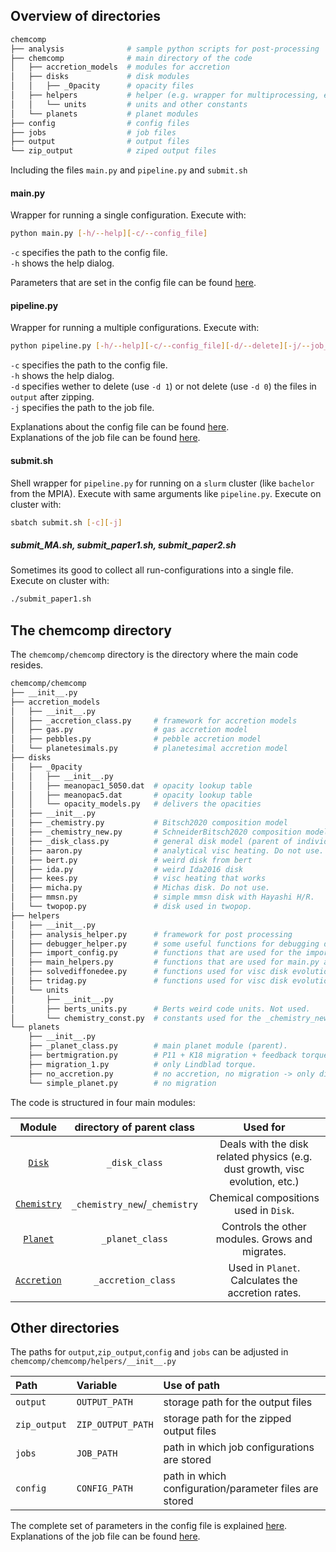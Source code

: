 ## Overview of directories

```bash
chemcomp
├── analysis              # sample python scripts for post-processing 
├── chemcomp              # main directory of the code
│   ├── accretion_models  # modules for accretion
│   ├── disks             # disk modules
│   │   ├── _0pacity      # opacity files
│   ├── helpers           # helper (e.g. wrapper for multiprocessing, etc)
│   │   └── units         # units and other constants
│   └── planets           # planet modules
├── config                # config files
├── jobs                  # job files
├── output                # output files 
└── zip_output            # ziped output files
```

Including the files `main.py` and `pipeline.py` and `submit.sh`

#### main.py

Wrapper for running a single configuration. Execute with:

```bash
python main.py [-h/--help][-c/--config_file]
```

`-c` specifies the path to the config file.  
`-h` shows the help dialog.

Parameters that are set in the config file can be found [here](Config-File).  

#### pipeline.py

Wrapper for running a multiple configurations. Execute with:

```bash
python pipeline.py [-h/--help][-c/--config_file][-d/--delete][-j/--job_file]
```

`-c` specifies the path to the config file.  
`-h` shows the help dialog.  
`-d` specifies wether to delete (use `-d 1`) or not delete (use `-d 0`) the files in `output` after zipping.  
`-j` specifies the path to the job file.  

Explanations about the config file can be found [here](Config-File).  
Explanations of the job file can be found [here](Job-File).  

#### submit.sh

Shell wrapper for `pipeline.py` for running on a `slurm` cluster (like `bachelor` from the MPIA). Execute with same arguments like `pipeline.py`. Execute on cluster with:

```bash
sbatch submit.sh [-c][-j]
```

##### submit_MA.sh, submit_paper1.sh, submit_paper2.sh

Sometimes its good to collect all run-configurations into a single file. Execute on cluster with:

```bash
./submit_paper1.sh
```

## The chemcomp directory

The `chemcomp/chemcomp` directory is the directory where the main code resides.

```bash
chemcomp/chemcomp
├── __init__.py
├── accretion_models
│   ├── __init__.py
│   ├── _accretion_class.py     # framework for accretion models
│   ├── gas.py                  # gas accretion model
│   ├── pebbles.py              # pebble accretion model
│   └── planetesimals.py        # planetesimal accretion model
├── disks
│   ├── _0pacity
│   │   ├── __init__.py
│   │   ├── meanopac1_5050.dat  # opacity lookup table
│   │   ├── meanopac5.dat       # opacity lookup table
│   │   └── opacity_models.py   # delivers the opacities
│   ├── __init__.py
│   ├── _chemistry.py           # Bitsch2020 composition model
│   ├── _chemistry_new.py       # SchneiderBitsch2020 composition model
│   ├── _disk_class.py          # general disk model (parent of individual disks)
│   ├── aaron.py                # analytical visc heating. Do not use.
│   ├── bert.py                 # weird disk from bert
│   ├── ida.py                  # weird Ida2016 disk
│   ├── kees.py                 # visc heating that works
│   ├── micha.py                # Michas disk. Do not use.
│   ├── mmsn.py                 # simple mmsn disk with Hayashi H/R.
│   └── twopop.py               # disk used in twopop.
├── helpers                 
│   ├── __init__.py
│   ├── analysis_helper.py      # framework for post processing
│   ├── debugger_helper.py      # some useful functions for debugging during runtime
│   ├── import_config.py        # functions that are used for the import of the parameters in the config file.
│   ├── main_helpers.py         # functions that are used for main.py and pipeline.py.
│   ├── solvediffonedee.py      # functions used for visc disk evolution
│   ├── tridag.py               # functions used for visc disk evolution
│   └── units            
│       ├── __init__.py 
│       ├── berts_units.py      # Berts weird code units. Not used. 
│       └── chemistry_const.py  # constants used for the _chemistry_new and _chemistry
└── planets
    ├── __init__.py
    ├── _planet_class.py        # main planet module (parent).
    ├── bertmigration.py        # P11 + K18 migration + feedback torques.
    ├── migration_1.py          # only Lindblad torque.
    ├── no_accretion.py         # no accretion, no migration -> only disk
    └── simple_planet.py        # no migration
```

The code is structured in four main modules:

|              Module             |   directory of parent class   |                                   Used for                                   |
| :-----------------------------: | :---------------------------: | :--------------------------------------------------------------------------: |
|      [`Disk`](Disk-Module)      |         `_disk_class`         | Deals with the disk related physics (e.g. dust growth, visc evolution, etc.) |
| [`Chemistry`](Chemistry-Module) | `_chemistry_new`/`_chemistry` |                     Chemical compositions used in `Disk`.                    |
|    [`Planet`](Planet-Module)    |        `_planet_class`        |                Controls the other modules. Grows and migrates.               |
| [`Accretion`](Accretion-Module) |       `_accretion_class`      |               Used in `Planet`. Calculates the accretion rates.              |

## Other directories

The paths for `output`,`zip_output`,`config` and `jobs` can be adjusted in `chemcomp/chemcomp/helpers/__init__.py`

| Path         | Variable          | Use of path                                            |
| :----------- | :---------------- | :----------------------------------------------------- |
| `output`     | `OUTPUT_PATH`     | storage path for the output files                      |
| `zip_output` | `ZIP_OUTPUT_PATH` | storage path for the zipped output files               |
| `jobs`       | `JOB_PATH`        | path in which job configurations are stored            |
| `config`     | `CONFIG_PATH`     | path in which configuration/parameter files are stored |

The complete set of parameters in the config file is explained [here](Config-File).  
Explanations of the job file can be found [here](Job-File). 
